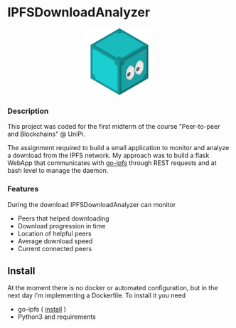 # IPFSDownloadAnalyzer

<p align="center"><img src="static/ipfs_logo.png" alt="IPFS Logo" width="150"/></p>

### Description
This project was coded for the first midterm of the course "Peer-to-peer and Blockchains" @ UniPi.

The assignment required to build a small application to monitor and analyze a download from the IPFS network.
My approach was to build a flask WebApp that communicates with [go-ipfs](https://github.com/ipfs/go-ipfs "go-ipfs") through REST requests and at bash level to manage the daemon.

### Features
During the download IPFSDownloadAnalyzer can monitor
- Peers that helped downloading
- Download progression in time
- Location of helpful peers
- Average download speed
- Current connected peers

## Install
At the moment there is no docker or automated configuration, but in the next day i'm implementing a Dockerfile.
To install it you need
- go-ipfs ( [install](https://github.com/ipfs/go-ipfs#install "Install go-ipfs") )
- Python3 and requirements
